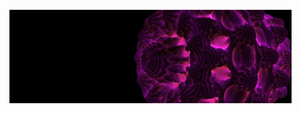 ![Mandelbulb](https://raw.githubusercontent.com/rtryan98/OpenGL/master/docs/res/screens/mandelbulb.png)
